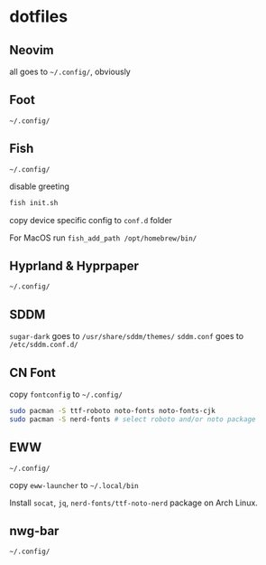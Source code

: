 # dotfiles

## Neovim

all goes to `~/.config/`, obviously

## Foot

`~/.config/`

## Fish

`~/.config/`

disable greeting
```sh
fish init.sh
```

copy device specific config to `conf.d` folder

For MacOS run `fish_add_path /opt/homebrew/bin/`

## Hyprland & Hyprpaper

`~/.config/`

## SDDM

`sugar-dark` goes to `/usr/share/sddm/themes/`
`sddm.conf` goes to `/etc/sddm.conf.d/`

## CN Font

copy `fontconfig` to `~/.config/`

```sh
sudo pacman -S ttf-roboto noto-fonts noto-fonts-cjk
sudo pacman -S nerd-fonts # select roboto and/or noto package

```

## EWW

`~/.config/`

copy `eww-launcher` to `~/.local/bin`

Install `socat`, `jq`, `nerd-fonts/ttf-noto-nerd` package on Arch Linux.

## nwg-bar

`~/.config/`
